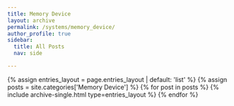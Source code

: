 ```yaml
---
title: Memory Device
layout: archive
permalink: /systems/memory_device/
author_profile: true
sidebar:
  title: All Posts
  nav: side

---
```


{% assign entries_layout = page.entries_layout | default: 'list' %}
{% assign posts = site.categories['Memory Device'] %}
{% for post in posts %} {% include archive-single.html type=entries_layout %} {% endfor %}